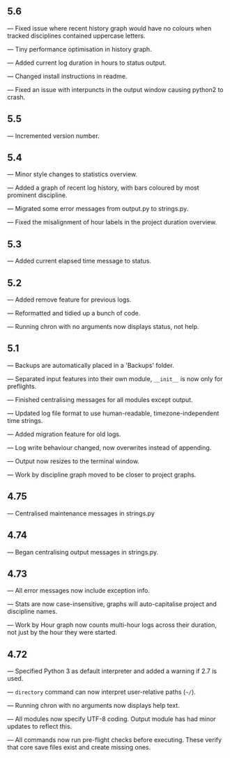## 5.6

— Fixed issue where recent history graph would have no colours when tracked disciplines contained uppercase letters.

— Tiny performance optimisation in history graph.

— Added current log duration in hours to status output.

— Changed install instructions in readme.

— Fixed an issue with interpuncts in the output window causing python2 to crash.


## 5.5

— Incremented version number.


## 5.4

— Minor style changes to statistics overview.

— Added a graph of recent log history, with bars coloured by most prominent discipline.

— Migrated some error messages from output.py to strings.py.

— Fixed the misalignment of hour labels in the project duration overview.


## 5.3

— Added current elapsed time message to status.


## 5.2

— Added remove feature for previous logs.

— Reformatted and tidied up a bunch of code.

— Running chron with no arguments now displays status, not help.


## 5.1

— Backups are automatically placed in a 'Backups' folder.

— Separated input features into their own module, `__init__` is now only for preflights.

— Finished centralising messages for all modules except output.

— Updated log file format to use human-readable, timezone-independent time strings.

— Added migration feature for old logs.

— Log write behaviour changed, now overwrites instead of appending.

— Output now resizes to the terminal window.

— Work by discipline graph moved to be closer to project graphs.


## 4.75

— Centralised maintenance messages in strings.py


## 4.74

— Began centralising output messages in strings.py.


## 4.73

— All error messages now include exception info.

— Stats are now case-insensitive, graphs will auto-capitalise project and discipline names.

— Work by Hour graph now counts multi-hour logs across their duration, not just by the hour they were started.


## 4.72

— Specified Python 3 as default interpreter and added a warning if 2.7 is used.

— `directory` command can now interpret user-relative paths (`~/`).

— Running chron with no arguments now displays help text.

— All modules now specify UTF-8 coding. Output module has had minor updates to reflect this.

— All commands now run pre-flight checks before executing. These verify that core save files exist and create missing ones.
